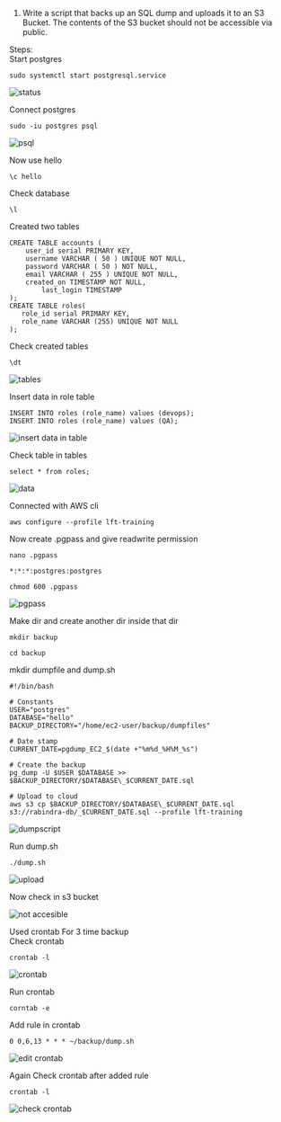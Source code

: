1. Write a script that backs up an SQL dump and uploads it to an S3 Bucket. The contents of the S3 bucket should not be accessible via public.

Steps:<br/>
Start postgres <br/>
```
sudo systemctl start postgresql.service
```
![status](https://user-images.githubusercontent.com/53372486/145670352-da67caa7-56f7-4ac7-8d35-2163afbb324d.png)

Connect postgres<br/>
```
sudo -iu postgres psql 
```
![psql](https://user-images.githubusercontent.com/53372486/145670351-4ec1752d-a3ae-4cbb-8a11-4f04cdc786b2.png)

Now use hello<br/>
```
\c hello
```
Check database<br/>
```
\l
```
Created two tables<br/>
```
CREATE TABLE accounts (
	user_id serial PRIMARY KEY,
	username VARCHAR ( 50 ) UNIQUE NOT NULL,
	password VARCHAR ( 50 ) NOT NULL,
	email VARCHAR ( 255 ) UNIQUE NOT NULL,
	created_on TIMESTAMP NOT NULL,
        last_login TIMESTAMP 
);
CREATE TABLE roles(
   role_id serial PRIMARY KEY,
   role_name VARCHAR (255) UNIQUE NOT NULL
);
```
Check created tables<br/>
```
\dt
```
![tables](https://user-images.githubusercontent.com/53372486/145670353-c5b79464-db3f-4787-b3b9-b83504b70c9c.png)<br/>

Insert data in role table<br/>
```
INSERT INTO roles (role_name) values (devops);
INSERT INTO roles (role_name) values (QA);
```
![insert data in table](https://user-images.githubusercontent.com/53372486/145670344-e389fef3-6671-44b6-962a-d3fff51a0549.png)<br/>

Check table in tables<br/>
```
select * from roles;
```
![data](https://user-images.githubusercontent.com/53372486/145670340-375c2fe9-5464-4caa-970b-247882ad1ba8.png)

Connected with AWS cli<br/>
```
aws configure --profile lft-training 
```
Now create .pgpass and give readwrite permission<br/>
```
nano .pgpass
```
```
*:*:*:postgres:postgres
```
```
chmod 600 .pgpass
```
![pgpass](https://user-images.githubusercontent.com/53372486/145670349-9f001dd5-340b-4f32-afa0-28314c0911ef.png)<br/>

Make dir and create another dir inside that dir<br/>
```
mkdir backup
```
```
cd backup
```
mkdir dumpfile and dump.sh<br/>
```
#!/bin/bash

# Constants
USER="postgres"
DATABASE="hello"
BACKUP_DIRECTORY="/home/ec2-user/backup/dumpfiles"

# Date stamp
CURRENT_DATE=pgdump_EC2_$(date +"%m%d_%H%M_%s")

# Create the backup 
pg_dump -U $USER $DATABASE >> $BACKUP_DIRECTORY/$DATABASE\_$CURRENT_DATE.sql

# Upload to cloud
aws s3 cp $BACKUP_DIRECTORY/$DATABASE\_$CURRENT_DATE.sql s3://rabindra-db/_$CURRENT_DATE.sql --profile lft-training
```
![dumpscript](https://user-images.githubusercontent.com/53372486/145670341-fde81a66-899d-4a40-8a40-35ad812d914b.png)<br/>

Run dump.sh<br/>
```
./dump.sh
```
![upload](https://user-images.githubusercontent.com/53372486/145670354-57d5f80c-591f-486b-adfc-e10927d5daa2.png)<br/>

Now check in s3 bucket<br/>

![not accesible](https://user-images.githubusercontent.com/53372486/145670346-eebc50d3-5d85-48ae-ad5f-dc79a26ec66f.png)<br/>

Used crontab For 3 time backup<br/>
Check crontab<br/>  
```
crontab -l
```
![crontab](https://user-images.githubusercontent.com/53372486/145670339-f1442b9d-8fc1-4187-b86e-16593053fb73.png)<br/>

Run crontab <br/>
```
corntab -e
```
Add rule in crontab<br/>
```
0 0,6,13 * * * ~/backup/dump.sh
```
![edit crontab](https://user-images.githubusercontent.com/53372486/145670343-09e22d97-456a-4b30-8c11-644762b27a3a.png)

Again Check crontab after added rule<br/>
```
crontab -l
```
![check crontab](https://user-images.githubusercontent.com/53372486/145670336-bbe33e03-7c98-4dca-9d3a-5164a2d2a5ba.png)






